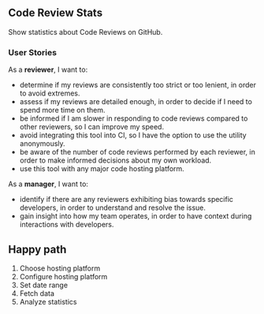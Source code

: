 ## Code Review Stats

Show statistics about Code Reviews on GitHub.

### User Stories

As a **reviewer**, I want to:

- determine if my reviews are consistently too strict or too lenient, in order to avoid extremes.
- assess if my reviews are detailed enough, in order to decide if I need to spend more time on them.
- be informed if I am slower in responding to code reviews compared to other reviewers, so I can improve my speed.
- avoid integrating this tool into CI, so I have the option to use the utility anonymously.
- be aware of the number of code reviews performed by each reviewer, in order to make informed decisions about my own workload.
- use this tool with any major code hosting platform.

As a **manager**, I want to:
- identify if there are any reviewers exhibiting bias towards specific developers, in order to understand and resolve the issue.
- gain insight into how my team operates, in order to have context during interactions with developers.

## Happy path
1. Choose hosting platform
2. Configure hosting platform
3. Set date range
4. Fetch data
5. Analyze statistics